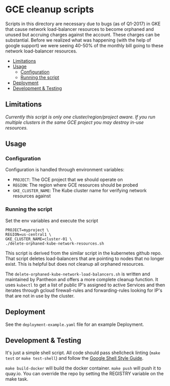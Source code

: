 GCE cleanup scripts
===================

Scripts in this directory are necessary due to bugs (as of Q1-2017) in GKE that
cause network load-balancer resources to become orphaned and unused but
accruing charges against the account. These charges can be substantial. Before
we realized what was happening (with the help of google support) we were seeing
40-50% of the monthly bill going to these network load-balancer resources.

<!-- toc -->

- [Limitations](#limitations)
- [Usage](#usage)
  * [Configuration](#configuration)
  * [Running the script](#running-the-script)
- [Deployment](#deployment)
- [Development & Testing](#development--testing)

<!-- tocstop -->

Limitations
-----------

*Currently this script is only one cluster/region/project aware. If you run 
multiple clusters in the same GCE project you may destroy in-use resources.*

Usage
-----

### Configuration

Configuration is handled through environment variables:

- `PROJECT`: The GCE project that we should operate on
- `REGION`: The region where GCE resources should be probed
- `GKE_CLUSTER_NAME`: The Kube cluster name for verifying network resources against

### Running the script

Set the env variables and execute the script
```
PROJECT=myproject \
REGION=us-central1 \
GKE_CLUSTER_NAME=cluster-01 \
./delete-orphaned-kube-network-resources.sh

```

This script is derived from the similar script in the kubernetes github repo. 
That script deletes load-balancers that are pointing to nodes that no longer 
exist. This is helpful but does not cleanup all orphaned resources.

The `delete-orphaned-kube-network-load-balancers.sh` is written and maintained
by Pantheon and offers a more complete cleanup function. It uses `kubectl` to
get a list of public IP's assigned to active Services and then iterates through
gcloud firewall-rules and forwarding-rules looking for IP's that are not in use
by the cluster.


Deployment
----------

See the `deployment-example.yaml` file for an example Deployment.


Development & Testing
---------------------

It's just a simple shell script. All code should pass shellcheck linting
(`make test` or `make test-shell`) and follow the
[Google Shell Style Guide](https://google.github.io/styleguide/shell.xml).

`make build-docker` will build the docker container. `make push` will push
it to quay.io. You can override the repo by setting the REGISTRY variable on 
the make task.
